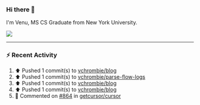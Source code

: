 ### Hi there 👋

I'm Venu, MS CS Graduate from New York University.


![](https://komarev.com/ghpvc/?username=vchrombie&label=👀)

---

### :zap: Recent Activity

<!--RECENT_ACTIVITY:start-->
1. ⬆️ Pushed 1 commit(s) to [vchrombie/blog](https://github.com/vchrombie/blog)<br>
2. ⬆️ Pushed 1 commit(s) to [vchrombie/parse-flow-logs](https://github.com/vchrombie/parse-flow-logs)<br>
3. ⬆️ Pushed 1 commit(s) to [vchrombie/blog](https://github.com/vchrombie/blog)<br>
4. ⬆️ Pushed 1 commit(s) to [vchrombie/blog](https://github.com/vchrombie/blog)<br>
5. 💬 Commented on [#864](https://github.com/getcursor/cursor/issues/864#issuecomment-2424066109) in [getcursor/cursor](https://github.com/getcursor/cursor)<br>
<!--RECENT_ACTIVITY:end-->

<!--
**vchrombie/vchrombie** is a ✨ _special_ ✨ repository because its `README.md` (this file) appears on your GitHub profile.

Here are some ideas to get you started:

- 🔭 I’m currently working on ...
- 🌱 I’m currently learning ...
- 👯 I’m looking to collaborate on ...
- 🤔 I’m looking for help with ...
- 💬 Ask me about ...
- 📫 How to reach me: ...
- 😄 Pronouns: ...
- ⚡ Fun fact: ...
-->
